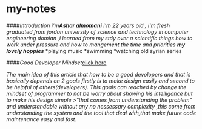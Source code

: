 # my-notes
####_Introduction_
_i'm_**_Ashar almomani_** _i'm 22 years old , i'm fresh graduated from jordan university of science and technology in computer engineering domian ,i learned from my stdy over a scientific things how to work under pressure and how to mangement the time and priorities_
**_my lovely hoppies_** 
*playing music 
*swimming 
*watching old syrian series 

####_Good Devoloper Mindset_[click here](https://www.freecodecamp.org/news/learn-the-fundamentals-of-a-good-developer-mindset-in-15-minutes-81321ab8a682/) 

_The main idea of this article that how to be a good devolopers and that  is basically  depends on 2 goals firstly is to make design easily and second to be helpful of others(developers)._
 _This goals can reached by change the mindset of programmer to not be worry about showing his intelligance but to make his design simple >"that comes from understanding the problem"  and understandable without any no nessessary complexity ,this come from understanding the system and the tool that deal with,that make future code maintenance easy and fast._
